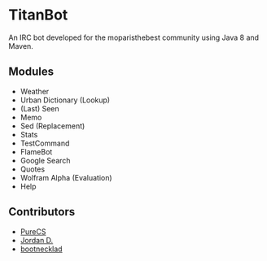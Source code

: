 # TitanBot #

An IRC bot developed for the moparisthebest community using Java 8 and Maven.

## Modules
* Weather
* Urban Dictionary (Lookup)
* (Last) Seen
* Memo
* Sed (Replacement)
* Stats
* TestCommand
* FlameBot
* Google Search
* Quotes
* Wolfram Alpha (Evaluation)
* Help

## Contributors
* [PureCS](https://github.com/PureCS)
* [Jordan D.](https://github.com/w4)
* [bootnecklad](https://github.com/bootnecklad)